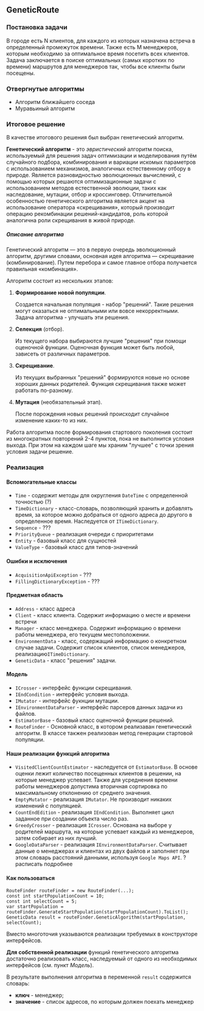## GeneticRoute

### Постановка задачи

В городе есть N клиентов, для каждого из которых назначена встреча в определенный промежуток времени. Также есть M менеджеров, которым необходимо за оптимальное время посетить всех клиентов. Задача заключается в поиске оптимальных (самых коротких по времени) маршрутов для менеджеров так, чтобы все клиенты были посещены.

### Отвергнутые алгоритмы

- Алгоритм ближайшего соседа
- Муравьиный алгоритм

### Итоговое решение

В качестве итогового решения был выбран генетический алгоритм.

**Генетический алгоритм** - это *эвристический* алгоритм поиска, используемый для решения задач оптимизации и моделирования  путём случайного подбора, комбинирования и вариации искомых параметров с использованием механизмов, аналогичных естественному отбору в природе. Является разновидностью эволюционных вычислений, с помощью которых решаются оптимизационные задачи с использованием методов естественной эволюции, таких как наследование, мутации, отбор и кроссинговер. Отличительной особенностью генетического алгоритма является акцент на  использование оператора «скрещивания», который производит операцию  рекомбинации решений-кандидатов, роль которой аналогична роли  скрещивания в живой природе. 

##### Описание алгоритма

Генетический алгоритм — это в первую очередь эволюционный алгоритм,  другими словами, основная идея алгоритма — скрещивание  (комбинирование). Путем перебора и самое главное отбора получается правильная «комбинация».  

Алгоритм состоит из нескольких этапов:

1. **Формирование новой популяции**. 

   Создается начальная популяция - набор "решений". Такие решения могут оказаться не оптимальными или вовсе некорректными. Задача алгоритма - улучшать эти решения.

2. **Селекция** (отбор).

   Из текущего набора выбираются лучшие "решения" при помощи оценочной функции. Оценочная функция может быть любой, зависеть от различных параметров.

3. **Скрещивание**. 

   Из текущих выбранных "решений" формируются новые но основе хороших данных родителей. Функция скрещивания также может работать по-разному.

4. **Мутация** (необязательный этап).

   После порождения новых решений происходит случайное изменение каких-то из них.

Работа алгоритма после формирования стартового поколения состоит из многократных повторений 2-4 пунктов, пока не выполнится условия выхода. При этом на каждом шаге мы храним "лучшее" с точки зрения условия задачи решение.

### Реализация

#### Вспомогательные классы

* `Time` -  содержит методы для округления `DateTime` с определенной точностью (?)
* `TimeDictionary` - класс-словарь, позволяющий хранить и добавлять время, за которое можно добраться от одного адреса до другого в определенное время. Наследуется от `ITimeDictionary`.
* `Sequence` - ???
* `PriorityQueue` - реализация очереди с приоритетами
* `Entity` - базовый класс для сущностей 
* `ValueType` - базовый класс для типов-значений

#### Ошибки и исключения

* `AcquisitionApiException` - ???
* `FillingDictionaryException` - ???

#### Предметная область

* `Address` - класс адреса
* `Client` - класс клиента. Содержит информацию о месте и времени встречи
* `Manager` - класс менеджера. Содержит информацию о времени работы менеджера, его текущем местоположении.
* `EnvironmentData` - класс, содержащий информацию о конкретном случае задачи. Содержит список клиентов, список менеджеров,  реализацию`ITimeDictionary`.
* `GeneticData` - класс "решения" задачи.

#### Модель

* `ICrosser` -  интерфейс функции скрещивания.
* `IEndCondition` - интерфейс условия выхода.
* `IMutator` - интерфейс фукнции мутации.
* `IEnvironmentDataParser` - интерфейс парсеров данных задачи из файлов.
* `EstimatorBase` - базовый класс оценочной функции решений.
* `RouteFinder` - Основной класс, в котором реализаван генетический алгоритм. В классе такжен реализован метод генерации стартовой популяции.

#### Наши реализации функций алгоритма

* `VisitedClientCountEstimator` - наследуется от `EstimatorBase`. В основе оценки лежит количество посещенных клиентов в решении, на которые менеджер успевает. Также для усреднения времени работы менеджеров допустима вторичная сортировка по максимальному отклонению от среднего значения.
* `EmptyMutator` - реализация `IMutator`. Не производит никаких изменений с популяцией.
* `CountEndEdition` - реализация `IEndCondition`. Выполняет цикл заданное при создании объекта число раз.
* `GreedyCrosser` - реализация `ICrosser`. Основана на выборе у родителей маршрута, на которые успевает каждый из менеджеров, затем собирает из них лучший.
* `GoogleDataParser` - реализация `IEnvironmentDataParser`. Считывает данные о менеджерах и клиентах из двух файлов и заполняет при этом словарь расстояний данными, используя `Google Maps API`. ? расписать подробнее

#### Как пользоваться

```
RouteFinder routeFinder = new RouteFinder(...);
const int startPopulationCount = 10;
const int selectCount = 5;
var startPopulation = routeFinder.GenerateStartPopulation(startPopulationCount).ToList();
GeneticData result = routeFinder.GeneticAlgorithm(startPopulation, selectCount);
```

Вместо многоточия указываются реализации требуемых в конструкторе интерфейсов.

**Для собственной реализации** функций генетического алгоритма достаточно реализовать класс, наследуемый от одного из необходимых интерфейсов (см. пункт _Модель_).

В результате выполнения алгоритма в переменной `result` содержится словарь:

* **ключ** - менеджер; 
* **значение** - список адресов, по которым должен поехать менеджер